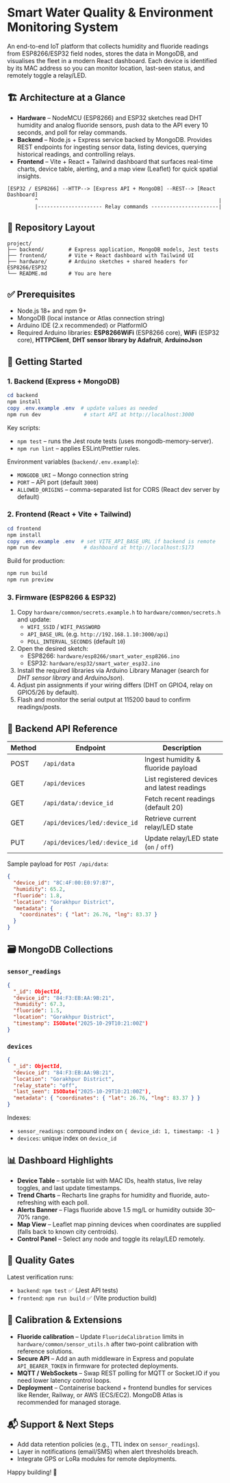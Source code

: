 # Smart Water Quality & Environment Monitoring System

An end-to-end IoT platform that collects humidity and fluoride readings from ESP8266/ESP32 field nodes, stores the data in MongoDB, and visualises the fleet in a modern React dashboard. Each device is identified by its MAC address so you can monitor location, last-seen status, and remotely toggle a relay/LED.

## 🏗️ Architecture at a Glance

- **Hardware** – NodeMCU (ESP8266) and ESP32 sketches read DHT humidity and analog fluoride sensors, push data to the API every 10 seconds, and poll for relay commands.
- **Backend** – Node.js + Express service backed by MongoDB. Provides REST endpoints for ingesting sensor data, listing devices, querying historical readings, and controlling relays.
- **Frontend** – Vite + React + Tailwind dashboard that surfaces real-time charts, device table, alerting, and a map view (Leaflet) for quick spatial insights.

```
[ESP32 / ESP8266] --HTTP--> [Express API + MongoDB] --REST--> [React Dashboard]
         ^                                                           |
         |--------------------- Relay commands ----------------------|
```

## 📁 Repository Layout

```
project/
├── backend/        # Express application, MongoDB models, Jest tests
├── frontend/       # Vite + React dashboard with Tailwind UI
├── hardware/       # Arduino sketches + shared headers for ESP8266/ESP32
└── README.md       # You are here
```

## ✅ Prerequisites

- Node.js 18+ and npm 9+
- MongoDB (local instance or Atlas connection string)
- Arduino IDE (2.x recommended) or PlatformIO
- Required Arduino libraries: **ESP8266WiFi** (ESP8266 core), **WiFi** (ESP32 core), **HTTPClient**, **DHT sensor library by Adafruit**, **ArduinoJson**

## 🚀 Getting Started

### 1. Backend (Express + MongoDB)

```powershell
cd backend
npm install
copy .env.example .env  # update values as needed
npm run dev              # start API at http://localhost:3000
```

Key scripts:
- `npm test` – runs the Jest route tests (uses mongodb-memory-server).
- `npm run lint` – applies ESLint/Prettier rules.

Environment variables (`backend/.env.example`):
- `MONGODB_URI` – Mongo connection string
- `PORT` – API port (default `3000`)
- `ALLOWED_ORIGINS` – comma-separated list for CORS (React dev server by default)

### 2. Frontend (React + Vite + Tailwind)

```powershell
cd frontend
npm install
copy .env.example .env  # set VITE_API_BASE_URL if backend is remote
npm run dev              # dashboard at http://localhost:5173
```

Build for production:

```powershell
npm run build
npm run preview
```

### 3. Firmware (ESP8266 & ESP32)

1. Copy `hardware/common/secrets.example.h` to `hardware/common/secrets.h` and update:
   - `WIFI_SSID` / `WIFI_PASSWORD`
   - `API_BASE_URL` (e.g. `http://192.168.1.10:3000/api`)
   - `POLL_INTERVAL_SECONDS` (default `10`)
2. Open the desired sketch:
   - ESP8266: `hardware/esp8266/smart_water_esp8266.ino`
   - ESP32: `hardware/esp32/smart_water_esp32.ino`
3. Install the required libraries via Arduino Library Manager (search for *DHT sensor library* and *ArduinoJson*).
4. Adjust pin assignments if your wiring differs (DHT on GPIO4, relay on GPIO5/26 by default).
5. Flash and monitor the serial output at 115200 baud to confirm readings/posts.

## 🧠 Backend API Reference

| Method | Endpoint                          | Description                                  |
| ------ | --------------------------------- | -------------------------------------------- |
| POST   | `/api/data`                       | Ingest humidity & fluoride payload           |
| GET    | `/api/devices`                    | List registered devices and latest readings  |
| GET    | `/api/data/:device_id`            | Fetch recent readings (default 20)           |
| GET    | `/api/devices/led/:device_id`     | Retrieve current relay/LED state             |
| PUT    | `/api/devices/led/:device_id`     | Update relay/LED state (`on` / `off`)        |

Sample payload for `POST /api/data`:

```json
{
  "device_id": "8C:4F:00:E0:97:B7",
  "humidity": 65.2,
  "fluoride": 1.8,
  "location": "Gorakhpur District",
  "metadata": {
    "coordinates": { "lat": 26.76, "lng": 83.37 }
  }
}
```

## 🗃️ MongoDB Collections

### `sensor_readings`

```json
{
  "_id": ObjectId,
  "device_id": "84:F3:EB:AA:9B:21",
  "humidity": 67.3,
  "fluoride": 1.5,
  "location": "Gorakhpur District",
  "timestamp": ISODate("2025-10-29T10:21:00Z")
}
```

### `devices`

```json
{
  "_id": ObjectId,
  "device_id": "84:F3:EB:AA:9B:21",
  "location": "Gorakhpur District",
  "relay_state": "off",
  "last_seen": ISODate("2025-10-29T10:21:00Z"),
  "metadata": { "coordinates": { "lat": 26.76, "lng": 83.37 } }
}
```

Indexes:
- `sensor_readings`: compound index on `{ device_id: 1, timestamp: -1 }`
- `devices`: unique index on `device_id`

## 📊 Dashboard Highlights

- **Device Table** – sortable list with MAC IDs, health status, live relay toggles, and last update timestamps.
- **Trend Charts** – Recharts line graphs for humidity and fluoride, auto-refreshing with each poll.
- **Alerts Banner** – Flags fluoride above 1.5 mg/L or humidity outside 30–70% range.
- **Map View** – Leaflet map pinning devices when coordinates are supplied (falls back to known city centroids).
- **Control Panel** – Select any node and toggle its relay/LED remotely.

## 🧪 Quality Gates

Latest verification runs:
- `backend`: `npm test` ✅ (Jest API tests)
- `frontend`: `npm run build` ✅ (Vite production build)

## 🔧 Calibration & Extensions

- **Fluoride calibration** – Update `FluorideCalibration` limits in `hardware/common/sensor_utils.h` after two-point calibration with reference solutions.
- **Secure API** – Add an auth middleware in Express and populate `API_BEARER_TOKEN` in firmware for protected deployments.
- **MQTT / WebSockets** – Swap REST polling for MQTT or Socket.IO if you need lower latency control loops.
- **Deployment** – Containerise backend + frontend bundles for services like Render, Railway, or AWS (ECS/EC2). MongoDB Atlas is recommended for managed storage.

## 📬 Support & Next Steps

- Add data retention policies (e.g., TTL index on `sensor_readings`).
- Layer in notifications (email/SMS) when alert thresholds breach.
- Integrate GPS or LoRa modules for remote deployments.

Happy building! 🌊
